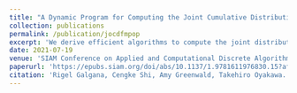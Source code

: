 ```yaml
---
title: "A Dynamic Program for Computing the Joint Cumulative Distribution Function of Order Statistics"
collection: publications
permalink: /publication/jocdfmpop
excerpt: 'We derive efficient algorithms to compute the joint distribution of order statistics of independent, homogeneous populations of random variables.'
date: 2021-07-19
venue: 'SIAM Conference on Applied and Computational Discrete Algorithms (ACDA21)'
paperurl: 'https://epubs.siam.org/doi/abs/10.1137/1.9781611976830.15?af=R'
citation: 'Rigel Galgana, Cengke Shi, Amy Greenwald, Takehiro Oyakawa. (2021). &quot;A Dynamic Program for Computing the Joint Cumulative Distribution Function of Order Statistics.&quot; <i>SIAM Conference on Applied and Computational Discrete Algorithms (ACDA21)</i>.'
---
```

